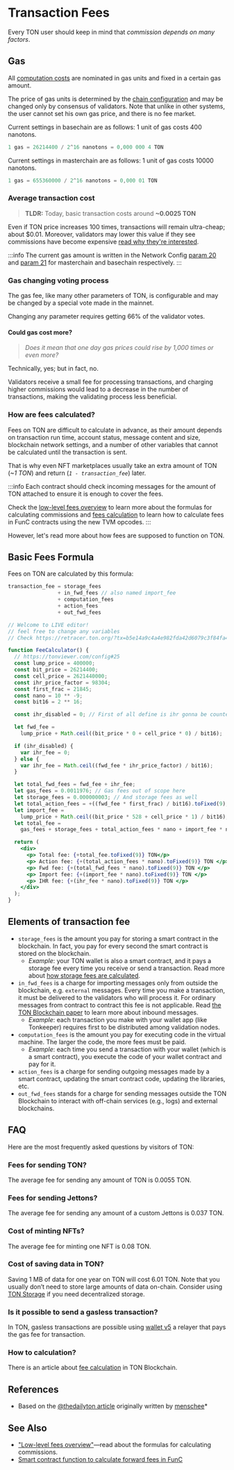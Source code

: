 # Transaction Fees

Every TON user should keep in mind that _commission depends on many factors_.

## Gas

All [computation costs](/v3/documentation/smart-contracts/transaction-fees/fees-low-level#computation-fees) are nominated in gas units and fixed in a certain gas amount.

The price of gas units is determined by the [chain configuration](https://tonviewer.com/config#20) and may be changed only by consensus of validators. Note that unlike in other systems, the user cannot set his own gas price, and there is no fee market.

Current settings in basechain are as follows: 1 unit of gas costs 400 nanotons.

```cpp
1 gas = 26214400 / 2^16 nanotons = 0,000 000 4 TON
```

Current settings in masterchain are as follows: 1 unit of gas costs 10000 nanotons.

```cpp
1 gas = 655360000 / 2^16 nanotons = 0,000 01 TON
```

### Average transaction cost

> **TLDR:** Today, basic transaction costs around **~0.0025 TON**

Even if TON price increases 100 times, transactions will remain ultra-cheap; about $0.01. Moreover, validators may lower this value if they see commissions have become expensive [read why they're interested](#gas-changing-voting-process).

:::info
The current gas amount is written in the Network Config [param 20](https://tonviewer.com/config#20) and [param 21](https://tonviewer.com/config#21) for masterchain and basechain respectively.
:::

### Gas changing voting process

The gas fee, like many other parameters of TON, is configurable and may be changed by a special vote made in the mainnet.

Changing any parameter requires getting 66% of the validator votes.

#### Could gas cost more?

> _Does it mean that one day gas prices could rise by 1,000 times or even more?_

Technically, yes; but in fact, no.

Validators receive a small fee for processing transactions, and charging higher commissions would lead to a decrease in the number of transactions, making the validating process less beneficial.

### How are fees calculated?

Fees on TON are difficult to calculate in advance, as their amount depends on transaction run time, account status, message content and size, blockchain network settings, and a number of other variables that cannot be calculated until the transaction is sent.

That is why even NFT marketplaces usually take an extra amount of TON (_~1 TON_) and return (_`1 - transaction_fee`_) later.

:::info
Each contract should check incoming messages for the amount of TON attached to ensure it is enough to cover the fees.

Check the [low-level fees overview](/v3/documentation/smart-contracts/transaction-fees/fees-low-level) to learn more about the formulas for calculating commissions and [fees calculation](/v3/guidelines/smart-contracts/fee-calculation) to learn how to calculate fees in FunC contracts using the new TVM opcodes.
:::

However, let's read more about how fees are supposed to function on TON.

## Basic Fees Formula

Fees on TON are calculated by this formula:

```cpp
transaction_fee = storage_fees
                + in_fwd_fees // also named import_fee
                + computation_fees
                + action_fees
                + out_fwd_fees
```

```jsx live
// Welcome to LIVE editor!
// feel free to change any variables
// Check https://retracer.ton.org/?tx=b5e14a9c4a4e982fda42d6079c3f84fa48e76497a8f3fca872f9a3737f1f6262

function FeeCalculator() {
  // https://tonviewer.com/config#25
  const lump_price = 400000;
  const bit_price = 26214400;
  const cell_price = 2621440000;
  const ihr_price_factor = 98304;
  const first_frac = 21845;
  const nano = 10 ** -9;
  const bit16 = 2 ** 16;

  const ihr_disabled = 0; // First of all define is ihr gonna be counted

  let fwd_fee =
    lump_price + Math.ceil((bit_price * 0 + cell_price * 0) / bit16);

  if (ihr_disabled) {
    var ihr_fee = 0;
  } else {
    var ihr_fee = Math.ceil((fwd_fee * ihr_price_factor) / bit16);
  }

  let total_fwd_fees = fwd_fee + ihr_fee;
  let gas_fees = 0.0011976; // Gas fees out of scope here
  let storage_fees = 0.000000003; // And storage fees as well
  let total_action_fees = +((fwd_fee * first_frac) / bit16).toFixed(9);
  let import_fee =
    lump_price + Math.ceil((bit_price * 528 + cell_price * 1) / bit16);
  let total_fee =
    gas_fees + storage_fees + total_action_fees * nano + import_fee * nano;

  return (
    <div>
      <p> Total fee: {+total_fee.toFixed(9)} TON</p>
      <p> Action fee: {+(total_action_fees * nano).toFixed(9)} TON </p>
      <p> Fwd fee: {+(total_fwd_fees * nano).toFixed(9)} TON </p>
      <p> Import fee: {+(import_fee * nano).toFixed(9)} TON </p>
      <p> IHR fee: {+(ihr_fee * nano).toFixed(9)} TON </p>
    </div>
  );
}
```

## Elements of transaction fee

- `storage_fees` is the amount you pay for storing a smart contract in the blockchain. In fact, you pay for every second the smart contract is stored on the blockchain.
  - _Example_: your TON wallet is also a smart contract, and it pays a storage fee every time you receive or send a transaction. Read more about [how storage fees are calculated](/v3/documentation/smart-contracts/transaction-fees/fees-low-level#storage-fee).
- `in_fwd_fees` is a charge for importing messages only from outside the blockchain, e.g. `external` messages. Every time you make a transaction, it must be delivered to the validators who will process it. For ordinary messages from contract to contract this fee is not applicable. Read [the TON Blockchain paper](https://docs.ton.org/tblkch.pdf) to learn more about inbound messages.
  - _Example_: each transaction you make with your wallet app (like Tonkeeper) requires first to be distributed among validation nodes.
- `computation_fees` is the amount you pay for executing code in the virtual machine. The larger the code, the more fees must be paid.
  - _Example_: each time you send a transaction with your wallet (which is a smart contract), you execute the code of your wallet contract and pay for it.
- `action_fees` is a charge for sending outgoing messages made by a smart contract, updating the smart contract code, updating the libraries, etc.
- `out_fwd_fees` stands for a charge for sending messages outside the TON Blockchain to interact with off-chain services (e.g., logs) and external blockchains.

## FAQ

Here are the most frequently asked questions by visitors of TON:

### Fees for sending TON?

The average fee for sending any amount of TON is 0.0055 TON.

### Fees for sending Jettons?

The average fee for sending any amount of a custom Jettons is 0.037 TON.

### Cost of minting NFTs?

The average fee for minting one NFT is 0.08 TON.

### Cost of saving data in TON?

Saving 1 MB of data for one year on TON will cost 6.01 TON. Note that you usually don’t need to store large amounts of data on-chain. Consider using [TON Storage](/v3/guidelines/web3/ton-storage/storage-daemon) if you need decentralized storage.

### Is it possible to send a gasless transaction?

In TON, gasless transactions are possible using [wallet v5](/v3/documentation/smart-contracts/contracts-specs/wallet-contracts#preparing-for-gasless-transactions) a relayer that pays the gas fee for transaction.

### How to calculation?

There is an article about [fee calculation](/v3/guidelines/smart-contracts/fee-calculation) in TON Blockchain.

## References

- Based on the [@thedailyton article](https://telegra.ph/Commissions-on-TON-07-22) originally written by [menschee](https://github.com/menschee)\*

## See Also

- ["Low-level fees overview"](/v3/documentation/smart-contracts/transaction-fees/fees-low-level)—read about the formulas for calculating commissions.
- [Smart contract function to calculate forward fees in FunC](https://github.com/ton-blockchain/token-contract/blob/main/misc/forward-fee-calc.fc)
